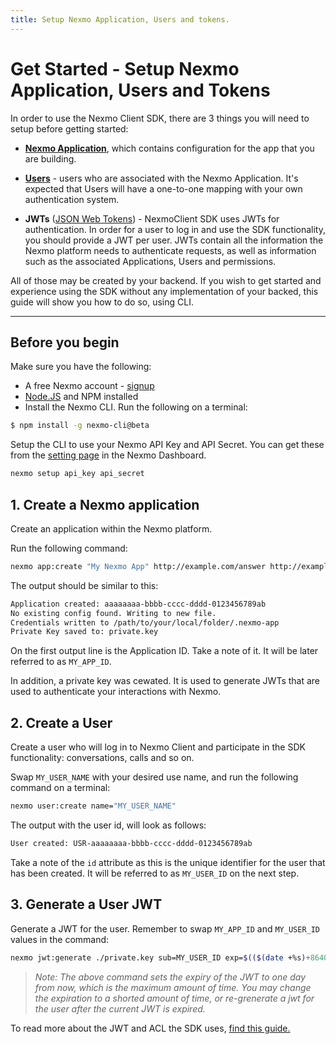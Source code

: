 ```yaml
---
title: Setup Nexmo Application, Users and tokens.
---
```


# Get Started - Setup Nexmo Application, Users and Tokens

In order to use the Nexmo Client SDK, there are 3 things you will need to setup before getting started:

* **[Nexmo Application](_documentation/conversation/concepts/application)**, which contains configuration for the app that you are building.

* **[Users](_documentation/conversation/concepts/user)** - users who are associated with the Nexmo Application. It's expected that Users will have a one-to-one mapping with your own authentication system.

* **JWTs** ([JSON Web Tokens](https://jwt.io/)) - NexmoClient SDK uses JWTs for authentication. In order for a user to log in and use the SDK functionality, you should provide a JWT per user. JWTs contain all the information the Nexmo platform needs to authenticate requests, as well as information such as the associated Applications, Users and permissions.


All of those may be created by your backend. If you wish to get started and experience using the SDK without any implementation of your backed, this guide will show you how to do so, using CLI.

---

## Before you begin

Make sure you have the following:

* A free Nexmo account - [signup](https://dashboard.nexmo.com)
* [Node.JS](https://nodejs.org/en/download/) and NPM installed
* Install the Nexmo CLI. Run the following on a terminal:

```bash
$ npm install -g nexmo-cli@beta
```

Setup the CLI to use your Nexmo API Key and API Secret. You can get these from the [setting page](https://dashboard.nexmo.com/settings) in the Nexmo Dashboard.

```bash
nexmo setup api_key api_secret
```

## 1. Create a Nexmo application

Create an application within the Nexmo platform.

Run the following command:

```bash
nexmo app:create "My Nexmo App" http://example.com/answer http://example.com/event --type=rtc --keyfile=private.key
```

The output should be similar to this:

```bash
Application created: aaaaaaaa-bbbb-cccc-dddd-0123456789ab
No existing config found. Writing to new file.
Credentials written to /path/to/your/local/folder/.nexmo-app
Private Key saved to: private.key
```

On the first output line is the Application ID. Take a note of it. It will be later referred to as `MY_APP_ID`.

In addition, a private key was cewated. It is used to generate JWTs that are used to authenticate your interactions with Nexmo.


## 2. Create a User

Create a user who will log in to Nexmo Client and participate in the SDK functionality: conversations, calls and so on.

Swap `MY_USER_NAME` with your desired use name, and run the following command on a terminal:

```bash
nexmo user:create name="MY_USER_NAME"
```

The output with the user id, will look as follows:

```sh
User created: USR-aaaaaaaa-bbbb-cccc-dddd-0123456789ab
```

Take a note of the `id` attribute as this is the unique identifier for the user that has been created. It will be  referred to as `MY_USER_ID` on the next step.


## 3. Generate a User JWT

Generate a JWT for the user. 
Remember to swap `MY_APP_ID` and `MY_USER_ID` values in the command:

```bash
nexmo jwt:generate ./private.key sub=MY_USER_ID exp=$(($(date +%s)+86400)) acl='/**' application_id=MY_APP_ID
```

> *Note: The above command sets the expiry of the JWT to one day from now, which is the maximum amount of time. You may change the expiration to a shorted amount of time, or re-grenerate a jwt for the user after the current JWT is expired.*

To read more about the JWT and ACL the SDK uses, [find this guide.](/client-sdk/concepts/jwt-acl)
